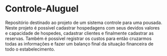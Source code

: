 # Controle-Aluguel

Repositório destinado ao projeto de um sistema controle para uma pousada.
Neste projeto é possível cadastrar hospedagens com seus devidos valores e capacidade de hospedes, cadastrar clientes e finalmente cadastrar as reservas.
Também é possível registrar os custos para então cruzarmos todas as informações e fazer um balanço final da situação financeira de todo o estabelecimento.
